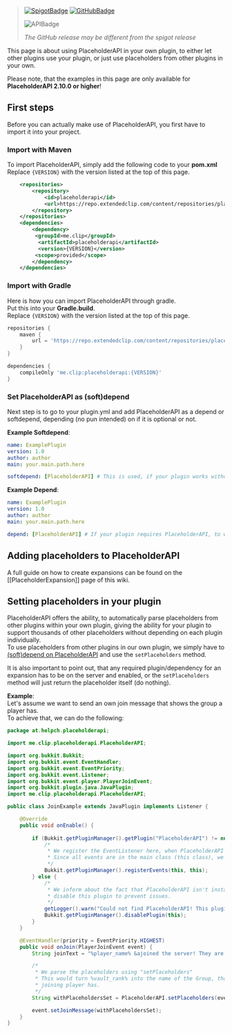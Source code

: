 [APIBadge]: https://img.shields.io/nexus/placeholderapi/me.clip/placeholderapi?server=https%3A%2F%2Frepo.extendedclip.com&label=API%20Version

[SpigotBadge]: https://img.shields.io/spiget/version/6245?label=Spigot
[Spigot]: https://spigotmc.org/resources/6245

[GitHubBadge]: https://img.shields.io/github/v/release/PlaceholderAPI/PlaceholderAPI?label=GitHub%20Release
[GitHub]: /PlaceholderAPI/PlaceholderAPI/releases/latest

> [![SpigotBadge]][Spigot] [![GitHubBadge]][GitHub]
>
> ![APIBadge]  
>
> *The GitHub release may be different from the spigot release*

This page is about using PlaceholderAPI in your own plugin, to either let other plugins use your plugin, or just use placeholders from other plugins in your own.

Please note, that the examples in this page are only available for **PlaceholderAPI 2.10.0 or higher**!

## First steps
Before you can actually make use of PlaceholderAPI, you first have to import it into your project.

### Import with Maven
To import PlaceholderAPI, simply add the following code to your **pom.xml**  
Replace `{VERSION}` with the version listed at the top of this page.  
```xml
    <repositories>
        <repository>
            <id>placeholderapi</id>
            <url>https://repo.extendedclip.com/content/repositories/placeholderapi/</url>
        </repository>
    </repositories>
    <dependencies>
        <dependency>
         <groupId>me.clip</groupId>
          <artifactId>placeholderapi</artifactId>
          <version>{VERSION}</version>
         <scope>provided</scope>
        </dependency>
    </dependencies>
```

### Import with Gradle
Here is how you can import PlaceholderAPI through gradle.  
Put this into your **Gradle.build**.  
Replace `{VERSION}` with the version listed at the top of this page.  
```gradle
repositories {
    maven {
        url = 'https://repo.extendedclip.com/content/repositories/placeholderapi/'
    }
}

dependencies {
    compileOnly 'me.clip:placeholderapi:{VERSION}'
}
```

### Set PlaceholderAPI as (soft)depend
Next step is to go to your plugin.yml and add PlaceholderAPI as a depend or softdepend, depending (no pun intended) on if it is optional or not.

**Example Softdepend**:
```yaml
name: ExamplePlugin
version: 1.0
author: author
main: your.main.path.here

softdepend: [PlaceholderAPI] # This is used, if your plugin works without PlaceholderAPI.
```

**Example Depend**:
```yaml
name: ExamplePlugin
version: 1.0
author: author
main: your.main.path.here

depend: [PlaceholderAPI] # If your plugin requires PlaceholderAPI, to work, use this.
```

## Adding placeholders to PlaceholderAPI

A full guide on how to create expansions can be found on the [[PlaceholderExpansion]] page of this wiki.

## Setting placeholders in your plugin
PlaceholderAPI offers the ability, to automatically parse placeholders from other plugins within your own plugin, giving the ability for your plugin to support thousands of other placeholders without depending on each plugin individually.  
To use placeholders from other plugins in our own plugin, we simply have to [(soft)depend on PlaceholderAPI](#set-placeholderapi-as-softdepend) and use the `setPlaceholders` method.

It is also important to point out, that any required plugin/dependency for an expansion has to be on the server and enabled, or the `setPlaceholders` method will just return the placeholder itself (do nothing).

**Example**:  
Let's assume we want to send an own join message that shows the group a player has.  
To achieve that, we can do the following:  
```java
package at.helpch.placeholderapi;

import me.clip.placeholderapi.PlaceholderAPI;

import org.bukkit.Bukkit;
import org.bukkit.event.EventHandler;
import org.bukkit.event.EventPriority;
import org.bukkit.event.Listener;
import org.bukkit.event.player.PlayerJoinEvent;
import org.bukkit.plugin.java.JavaPlugin;
import me.clip.placeholderapi.PlaceholderAPI;

public class JoinExample extends JavaPlugin implements Listener {

    @Override
    public void onEnable() {
 
        if (Bukkit.getPluginManager().getPlugin("PlaceholderAPI") != null) {
            /*
             * We register the EventListener here, when PlaceholderAPI is installed.
             * Since all events are in the main class (this class), we simply use "this"
             */
            Bukkit.getPluginManager().registerEvents(this, this);
        } else {
            /*
             * We inform about the fact that PlaceholderAPI isn't installed and then
             * disable this plugin to prevent issues.
             */
            getLogger().warn("Could not find PlaceholderAPI! This plugin is required.");
            Bukkit.getPluginManager().disablePlugin(this);
        }
    }

    @EventHandler(priority = EventPriority.HIGHEST)
    public void onJoin(PlayerJoinEvent event) {
        String joinText = "%player_name% &ajoined the server! They are rank &f%vault_rank%";

        /*
         * We parse the placeholders using "setPlaceholders"
         * This would turn %vault_rank% into the name of the Group, that the
         * joining player has.
         */
        String withPlaceholdersSet = PlaceholderAPI.setPlaceholders(event.getPlayer(), joinText);

        event.setJoinMessage(withPlaceholdersSet);
    }
}
```
